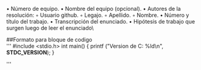 • Número de equipo.
• Nombre del equipo (opcional).
• Autores de la resolución:
◦ Usuario github.
◦ Legajo.
◦ Apellido.
◦ Nombre.
• Número y título del trabajo.
• Transcripción del enunciado.
• Hipótesis de trabajo que surgen luego de leer el enunciado\

##Formato para bloque de codigo\
'''
#include <stdio.h>
int main()
{
    printf ("Version de C: %ld\n", __STDC_VERSION__);
}

'''
